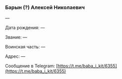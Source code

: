 ### Барын (?) Алексей Николаевич

—

Дата рождения: —

Звание: —

Воинская часть: —

Адрес: —

Сообщение в Telegram: [https://t.me/baba_i_kit/6355](https://t.me/baba_i_kit/6355)
